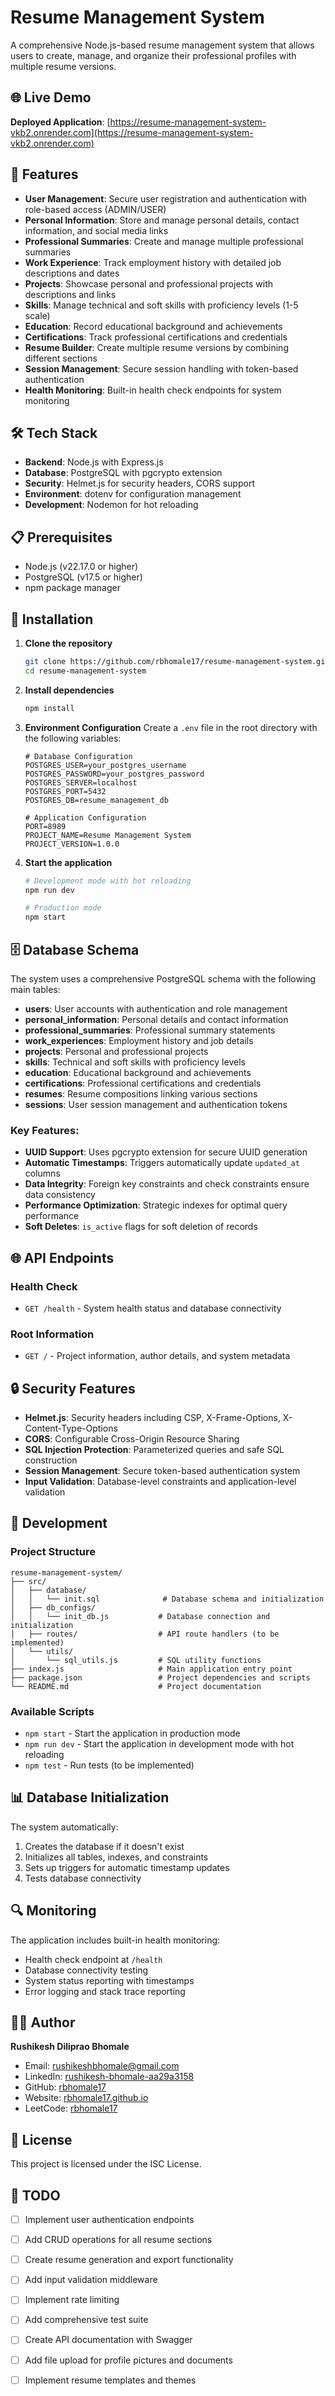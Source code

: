 # Resume Management System

A comprehensive Node.js-based resume management system that allows users to create, manage, and organize their professional profiles with multiple resume versions.

## 🌐 Live Demo

**Deployed Application**: [https://resume-management-system-vkb2.onrender.com](https://resume-management-system-vkb2.onrender.com)

## 🚀 Features

- **User Management**: Secure user registration and authentication with role-based access (ADMIN/USER)
- **Personal Information**: Store and manage personal details, contact information, and social media links
- **Professional Summaries**: Create and manage multiple professional summaries
- **Work Experience**: Track employment history with detailed job descriptions and dates
- **Projects**: Showcase personal and professional projects with descriptions and links
- **Skills**: Manage technical and soft skills with proficiency levels (1-5 scale)
- **Education**: Record educational background and achievements
- **Certifications**: Track professional certifications and credentials
- **Resume Builder**: Create multiple resume versions by combining different sections
- **Session Management**: Secure session handling with token-based authentication
- **Health Monitoring**: Built-in health check endpoints for system monitoring

## 🛠️ Tech Stack

- **Backend**: Node.js with Express.js
- **Database**: PostgreSQL with pgcrypto extension
- **Security**: Helmet.js for security headers, CORS support
- **Environment**: dotenv for configuration management
- **Development**: Nodemon for hot reloading

## 📋 Prerequisites

- Node.js (v22.17.0 or higher)
- PostgreSQL (v17.5 or higher)
- npm package manager

## 🔧 Installation

1. **Clone the repository**
   ```bash
   git clone https://github.com/rbhomale17/resume-management-system.git
   cd resume-management-system
   ```

2. **Install dependencies**
   ```bash
   npm install
   ```

3. **Environment Configuration**
   Create a `.env` file in the root directory with the following variables:
   ```env
   # Database Configuration
   POSTGRES_USER=your_postgres_username
   POSTGRES_PASSWORD=your_postgres_password
   POSTGRES_SERVER=localhost
   POSTGRES_PORT=5432
   POSTGRES_DB=resume_management_db
   
   # Application Configuration
   PORT=8989
   PROJECT_NAME=Resume Management System
   PROJECT_VERSION=1.0.0
   ```

4. **Start the application**
   ```bash
   # Development mode with hot reloading
   npm run dev
   
   # Production mode
   npm start
   ```

## 🗄️ Database Schema

The system uses a comprehensive PostgreSQL schema with the following main tables:

- **users**: User accounts with authentication and role management
- **personal_information**: Personal details and contact information
- **professional_summaries**: Professional summary statements
- **work_experiences**: Employment history and job details
- **projects**: Personal and professional projects
- **skills**: Technical and soft skills with proficiency levels
- **education**: Educational background and achievements
- **certifications**: Professional certifications and credentials
- **resumes**: Resume compositions linking various sections
- **sessions**: User session management and authentication tokens

### Key Features:
- **UUID Support**: Uses pgcrypto extension for secure UUID generation
- **Automatic Timestamps**: Triggers automatically update `updated_at` columns
- **Data Integrity**: Foreign key constraints and check constraints ensure data consistency
- **Performance Optimization**: Strategic indexes for optimal query performance
- **Soft Deletes**: `is_active` flags for soft deletion of records

## 🌐 API Endpoints

### Health Check
- `GET /health` - System health status and database connectivity

### Root Information
- `GET /` - Project information, author details, and system metadata

## 🔒 Security Features

- **Helmet.js**: Security headers including CSP, X-Frame-Options, X-Content-Type-Options
- **CORS**: Configurable Cross-Origin Resource Sharing
- **SQL Injection Protection**: Parameterized queries and safe SQL construction
- **Session Management**: Secure token-based authentication system
- **Input Validation**: Database-level constraints and application-level validation

## 🚀 Development

### Project Structure
```
resume-management-system/
├── src/
│   ├── database/
│   │   └── init.sql              # Database schema and initialization
│   ├── db_configs/
│   │   └── init_db.js           # Database connection and initialization
│   ├── routes/                  # API route handlers (to be implemented)
│   └── utils/
│       └── sql_utils.js         # SQL utility functions
├── index.js                     # Main application entry point
├── package.json                 # Project dependencies and scripts
└── README.md                    # Project documentation
```

### Available Scripts
- `npm start` - Start the application in production mode
- `npm run dev` - Start the application in development mode with hot reloading
- `npm test` - Run tests (to be implemented)

## 📊 Database Initialization

The system automatically:
1. Creates the database if it doesn't exist
2. Initializes all tables, indexes, and constraints
3. Sets up triggers for automatic timestamp updates
4. Tests database connectivity

## 🔍 Monitoring

The application includes built-in health monitoring:
- Health check endpoint at `/health`
- Database connectivity testing
- System status reporting with timestamps
- Error logging and stack trace reporting

## 👨‍💻 Author

**Rushikesh Diliprao Bhomale**
- Email: rushikeshbhomale@gmail.com
- LinkedIn: [rushikesh-bhomale-aa29a3158](https://www.linkedin.com/in/rushikesh-bhomale-aa29a3158/)
- GitHub: [rbhomale17](https://github.com/rbhomale17)
- Website: [rbhomale17.github.io](https://rbhomale17.github.io/)
- LeetCode: [rbhomale17](https://leetcode.com/u/rbhomale17/)

## 📄 License

This project is licensed under the ISC License.

## 📝 TODO

- [ ] Implement user authentication endpoints
- [ ] Add CRUD operations for all resume sections
- [ ] Create resume generation and export functionality
- [ ] Add input validation middleware
- [ ] Implement rate limiting
- [ ] Add comprehensive test suite
- [ ] Create API documentation with Swagger
- [ ] Add file upload for profile pictures and documents
- [ ] Implement resume templates and themes

